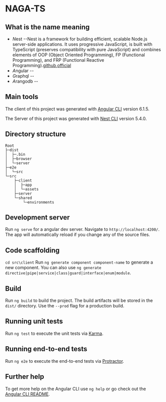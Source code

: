 # NAGA-TS## What is the name meaning* *N*est  --Nest is a framework for building efficient, scalable Node.js server-side applications. It uses progressive JavaScript, is built with TypeScript (preserves compatibility with pure JavaScript) and combines elements of OOP (Object Oriented Programming), FP (Functional Programming), and FRP (Functional Reactive Programming).[github](https://github.com/nestjs/nest),[official](https://nestjs.com/)* *A*ngular --* *G*raphql --* *A*rangodb --## Main toolsThe client of this project was generated with [Angular CLI](https://github.com/angular/angular-cli) version 6.1.5.The Server of this project was generated with [Nest CLI](https://github.com/nestjs/nest-cli) version 5.4.0.## Directory structure```Root├─dist│  ├─.bin│  ├─browser│  └─server├─e2e│  └─src└─src    ├─client    │  ├─app    │  └─assets    ├─server    └─shared        └─environments```## Development serverRun `ng serve` for a angular dev server. Navigate to `http://localhost:4200/`. The app will automatically reload if you change any of the source files.## Code scaffolding`cd src\client`Run `ng generate component component-name` to generate a new component. You can also use `ng generate directive|pipe|service|class|guard|interface|enum|module`.## BuildRun `ng build` to build the project. The build artifacts will be stored in the `dist/` directory. Use the `--prod` flag for a production build.## Running unit testsRun `ng test` to execute the unit tests via [Karma](https://karma-runner.github.io).## Running end-to-end testsRun `ng e2e` to execute the end-to-end tests via [Protractor](http://www.protractortest.org/).## Further helpTo get more help on the Angular CLI use `ng help` or go check out the [Angular CLI README](https://github.com/angular/angular-cli/blob/master/README.md).